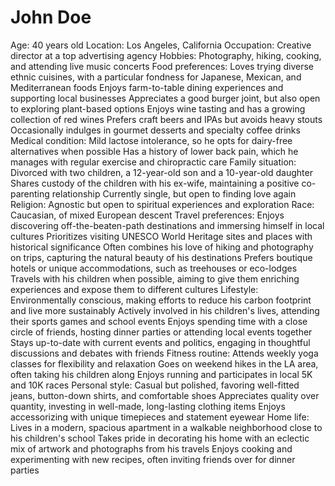 # John Doe

Age: 40 years old
Location: Los Angeles, California
Occupation: Creative director at a top advertising agency
Hobbies: Photography, hiking, cooking, and attending live music concerts
Food preferences:
Loves trying diverse ethnic cuisines, with a particular fondness for Japanese, Mexican, and Mediterranean foods
Enjoys farm-to-table dining experiences and supporting local businesses
Appreciates a good burger joint, but also open to exploring plant-based options
Enjoys wine tasting and has a growing collection of red wines
Prefers craft beers and IPAs but avoids heavy stouts
Occasionally indulges in gourmet desserts and specialty coffee drinks
Medical condition:
Mild lactose intolerance, so he opts for dairy-free alternatives when possible
Has a history of lower back pain, which he manages with regular exercise and chiropractic care
Family situation:
Divorced with two children, a 12-year-old son and a 10-year-old daughter
Shares custody of the children with his ex-wife, maintaining a positive co-parenting relationship
Currently single, but open to finding love again
Religion: Agnostic but open to spiritual experiences and exploration
Race: Caucasian, of mixed European descent
Travel preferences:
Enjoys discovering off-the-beaten-path destinations and immersing himself in local cultures
Prioritizes visiting UNESCO World Heritage sites and places with historical significance
Often combines his love of hiking and photography on trips, capturing the natural beauty of his destinations
Prefers boutique hotels or unique accommodations, such as treehouses or eco-lodges
Travels with his children when possible, aiming to give them enriching experiences and expose them to different cultures
Lifestyle:
Environmentally conscious, making efforts to reduce his carbon footprint and live more sustainably
Actively involved in his children's lives, attending their sports games and school events
Enjoys spending time with a close circle of friends, hosting dinner parties or attending local events together
Stays up-to-date with current events and politics, engaging in thoughtful discussions and debates with friends
Fitness routine:
Attends weekly yoga classes for flexibility and relaxation
Goes on weekend hikes in the LA area, often taking his children along
Enjoys running and participates in local 5K and 10K races
Personal style:
Casual but polished, favoring well-fitted jeans, button-down shirts, and comfortable shoes
Appreciates quality over quantity, investing in well-made, long-lasting clothing items
Enjoys accessorizing with unique timepieces and statement eyewear
Home life:
Lives in a modern, spacious apartment in a walkable neighborhood close to his children's school
Takes pride in decorating his home with an eclectic mix of artwork and photographs from his travels
Enjoys cooking and experimenting with new recipes, often inviting friends over for dinner parties
